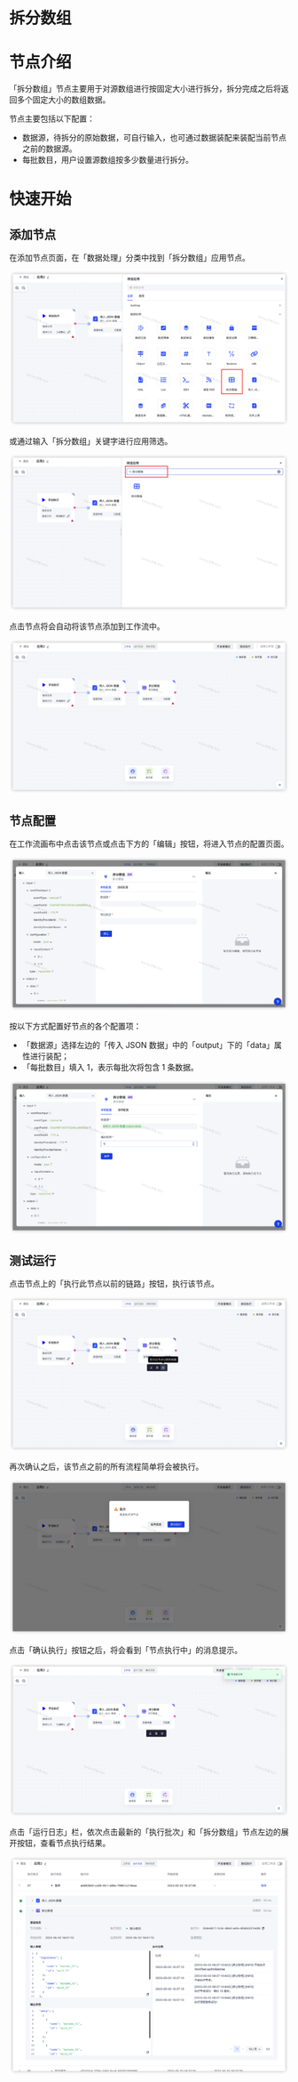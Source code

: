 # 拆分数组

# 节点介绍

「拆分数组」节点主要用于对源数组进行按固定大小进行拆分，拆分完成之后将返回多个固定大小的数组数据。

节点主要包括以下配置：

- 数据源，待拆分的原始数据，可自行输入，也可通过数据装配来装配当前节点之前的数据源。
- 每批数目，用户设置源数组按多少数量进行拆分。

# 快速开始

## 添加节点

在添加节点页面，在「数据处理」分类中找到「拆分数组」应用节点。

![](../static/A72cb2encoJWc6xzEY6cbh67n2e.png)

或通过输入「拆分数组」关键字进行应用筛选。

![](../static/WQJubCmQzoU4u0x1DZNcOBRnndg.png)

点击节点将会自动将该节点添加到工作流中。

![](../static/HdFbbZqo4ogZfNx5y92crLIRn4d.png)

## 节点配置

在工作流画布中点击该节点或点击下方的「编辑」按钮，将进入节点的配置页面。

![](../static/WHvDbugvnoxpcNxabyOcq3T8n4f.png)

按以下方式配置好节点的各个配置项：

- 「数据源」选择左边的「传入 JSON 数据」中的「output」下的「data」属性进行装配；
- 「每批数目」填入 1，表示每批次将包含 1 条数据。

![](../static/MBR6botKHotqz1x1pPbc561BnOb.png)

## 测试运行

点击节点上的「执行此节点以前的链路」按钮，执行该节点。

![](../static/E32ebgbA6o21zzxWAP1cZqh3nce.png)

再次确认之后，该节点之前的所有流程简单将会被执行。

![](../static/BBtYbjxJ2o1BTHxdB0Kcxftvnxd.png)

点击「确认执行」按钮之后，将会看到「节点执行中」的消息提示。

![](../static/GARAbWd3yoWuGCxzu2scN8aNnhd.png)

点击「运行日志」栏，依次点击最新的「执行批次」和「拆分数组」节点左边的展开按钮，查看节点执行结果。

![](../static/B76hbMAjAobnQVxJ6xRcMhhfnmb.png)
